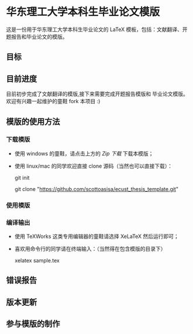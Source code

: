 # 华东理工大学本科生毕业论文模版 #

这是一份用于华东理工大学本科生毕业论文的 LaTeX 模板，包括：文献翻译、开
题报告和毕业论文的模版。


## 目标 ## 

## 目前进度 ##

目前初步完成了文献翻译的模版,接下来需要完成开题报告模版和
毕业论文模版。欢迎有兴趣一起维护的童鞋 fork 本项目 :)

## 模版的使用方法 ##

  ### 下载模版 ###
  * 使用 windows 的童鞋，请点击上方的 *Zip 下载* 下载本模版；
  * 使用 linux/mac 的同学欢迎直接 clone 源码（当然也可以直接下载）：

    git init

    git clone "https://github.com/scottoasisa/ecust_thesis_template.git"

  ### 使用模版 ###
  

  ### 编译输出 ###
  * 使用 TeXWorks 这类专用编辑器的童鞋请选择 XeLaTeX 然后运行即可；
  * 喜欢用命令行的同学请在终端输入：（当然得在包含模版的目录下）

	xelatex sample.tex

## 错误报告 ##
## 版本更新 ##
## 参与模版的制作 ##
